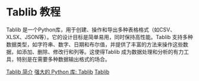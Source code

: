 # Tablib 教程

<show-structure depth="2"/>

Tablib 是一个Python库，用于创建、操作和导出多种表格格式（如CSV、XLSX、JSON等）。它的设计目标是简单易用，同时保持高性能。Tablib 支持多种数据类型，如字符串、数字、日期和布尔值，并提供了丰富的方法来操作这些数据，如添加、删除、修改行和列等。这使得Tablib 成为数据处理和分析的有力工具，特别是在需要多种数据输出格式的场合。


<seealso>
<category ref="ref_docs">
    <a href="https://mp.weixin.qq.com/s/5J_gRkvrL13jgOyLsGiVGQ">Tablib 简介</a>
    <a href="https://mp.weixin.qq.com/s/om168wQnKbjtjF7bM7zRmw">强大的 Python 库: Tablib</a>
</category>
<category ref="ref_github">
    <a href="https://github.com/jazzband/tablib">Tablib</a>
</category>
<category ref="ref_issues">
</category>
<category ref="ref_hf"></category>
<category ref="ref_ms"></category>
</seealso>
